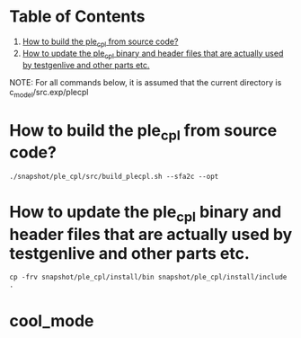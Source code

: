 
# Table of Contents

1.  [How to build the ple<sub>cpl</sub> from source code?](#orgaee3aea)
2.  [How to update the ple<sub>cpl</sub> binary and header files that are actually used by testgenlive and other parts etc.](#orgf435ba0)

NOTE: For all commands below, it is assumed that the current directory is c<sub>model</sub>/src.exp/plecpl


<a id="orgaee3aea"></a>

# How to build the ple<sub>cpl</sub> from source code?

    ./snapshot/ple_cpl/src/build_plecpl.sh --sfa2c --opt


<a id="orgf435ba0"></a>

# How to update the ple<sub>cpl</sub> binary and header files that are actually used by testgenlive and other parts etc.

    cp -frv snapshot/ple_cpl/install/bin snapshot/ple_cpl/install/include .

# cool_mode
